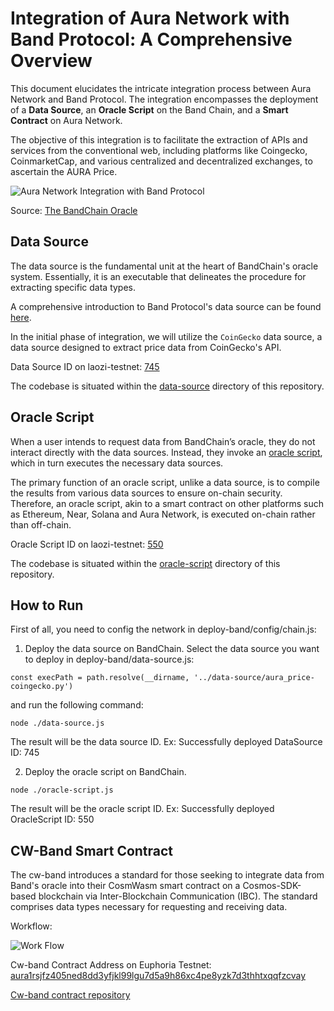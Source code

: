 # Integration of Aura Network with Band Protocol: A Comprehensive Overview

This document elucidates the intricate integration process between Aura Network and Band Protocol. The integration encompasses the deployment of a <b>Data Source</b>, an <b>Oracle Script</b> on the Band Chain, and a <b>Smart Contract</b> on Aura Network.

The objective of this integration is to facilitate the extraction of APIs and services from the conventional web, including platforms like Coingecko, CoinmarketCap, and various centralized and decentralized exchanges, to ascertain the AURA Price.

![Aura Network Integration with Band Protocol](https://docs.bandchain.org/assets/images/The_BandChain_Oracle-cc65920748b7ce9db427f7b12ec5caf1.png)

Source: [The BandChain Oracle](https://docs.bandchain.org/introduction/oracle-and-bandchain)

## Data Source
The data source is the fundamental unit at the heart of BandChain's oracle system. Essentially, it is an executable that delineates the procedure for extracting specific data types.

A comprehensive introduction to Band Protocol's data source can be found [here](https://docs.bandchain.org/develop/custom-scripts/data-source/introduction).

In the initial phase of integration, we will utilize the `CoinGecko` data source, a data source designed to extract price data from CoinGecko's API.

Data Source ID on laozi-testnet: [745](https://laozi-testnet6.cosmoscan.io/data-source/745)

The codebase is situated within the [data-source](https://github.com/aura-nw/band-consumer/tree/main/data-source) directory of this repository.

## Oracle Script

When a user intends to request data from BandChain’s oracle, they do not interact directly with the data sources. Instead, they invoke an [oracle script](https://docs.bandchain.org/develop/custom-scripts/oracle-script/introduction), which in turn executes the necessary data sources.

The primary function of an oracle script, unlike a data source, is to compile the results from various data sources to ensure on-chain security. Therefore, an oracle script, akin to a smart contract on other platforms such as Ethereum, Near, Solana and Aura Network, is executed on-chain rather than off-chain.

Oracle Script ID on laozi-testnet: [550](https://laozi-testnet6.cosmoscan.io/oracle-script/550)

The codebase is situated within the [oracle-script](https://github.com/aura-nw/band-consumer/tree/main/oracle-script) directory of this repository.

## How to Run
First of all, you need to config the network in deploy-band/config/chain.js:

1. Deploy the data source on BandChain.
Select the data source you want to deploy in deploy-band/data-source.js:
```
const execPath = path.resolve(__dirname, '../data-source/aura_price-coingecko.py')
```
and run the following command:
```
node ./data-source.js
```
The result will be the data source ID. Ex: Successfully deployed DataSource ID: 745

2. Deploy the oracle script on BandChain.
```
node ./oracle-script.js
```
The result will be the oracle script ID. Ex: Successfully deployed OracleScript ID: 550


## CW-Band Smart Contract
The cw-band introduces a standard for those seeking to integrate data from Band's oracle into their CosmWasm smart contract on a Cosmos-SDK-based blockchain via Inter-Blockchain Communication (IBC). The standard comprises data types necessary for requesting and receiving data.

Workflow:

![Work Flow](https://user-images.githubusercontent.com/13800683/229094449-924cd62b-1c0e-4733-875f-adfe34001e16.png)

Cw-band Contract Address on Euphoria Testnet: [aura1rsjfz405ned8dd3yfjkl99lgu7d5a9h86xc4pe8yzk7d3thhtxqqfzcvay](https://euphoria.aurascan.io/contracts/aura1rsjfz405ned8dd3yfjkl99lgu7d5a9h86xc4pe8yzk7d3thhtxqqfzcvay)

[Cw-band contract repository](https://github.com/bandprotocol/cw-band)
